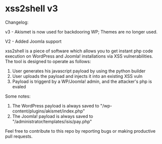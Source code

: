 xss2shell v3
=========

Changelog:

v3 - Akismet is now used for backdooring WP; Themes are no longer used.

V2 - Added Joomla support

xss2shell is a piece of software which allows you to get instant php code execution on WordPress and Joomla! installations via XSS vulnerabilities. The tool is designed to operate as follows:

1. User generates his javascript payload by using the python builder
2. User uploads the payload and injects it into an existing XSS vuln
3. Payload is triggerd by a WP/Joomla! admin, and the attacker's php is evaled

Some notes:
  1. The WordPress payload is always saved to "/wp-content/plugins/akismet/index.php"
  2. The Joomla! payload is always saved to "/administrator/templates/isis/pay.php"

Feel free to contribute to this repo by reporting bugs or making productive pull requests.
